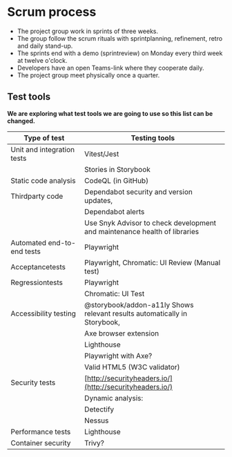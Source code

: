 # Scrum process
- The project group work in sprints of three weeks.
- The group follow the scrum rituals with sprintplanning, refinement, retro and daily stand-up.
- The sprints end with a demo (sprintreview) on Monday every third week at twelve o'clock.
- Developers have an open Teams-link where they cooperate daily.
- The project group meet physically once a quarter.
## Test tools
**We are exploring what test tools we are going to use so this list can be changed.**

| Type of test | Testing tools |
| --- | ----------- |
|Unit and integration tests | Vitest/Jest |
| |Stories in Storybook |
|Static code analysis | CodeQL (in GitHub) |
| Thirdparty code | Dependabot security and version updates,  |
| | Dependabot alerts |
|  | Use Snyk Advisor to check development and maintenance health of libraries |
| Automated end-to-end tests | Playwright |
| Acceptancetests | Playwright, Chromatic: UI Review (Manual test) |
| Regressiontests  | Playwright  |
| |Chromatic: UI Test |
| Accessibility testing |  @storybook/addon-a11ly    Shows relevant results automatically in Storybook,  | 
|  | Axe browser extension |
| |Lighthouse|
| |Playwright with Axe?| 
| |Valid HTML5 (W3C validator)  |
| Security tests | [http://securityheaders.io/](http://securityheaders.io/)|
| |Dynamic analysis:  |
| |Detectify | 
| |Nessus  |
| Performance tests | Lighthouse |
| Container security | Trivy? |
